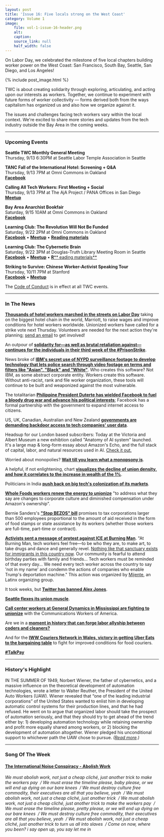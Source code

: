 ```yaml
---
layout: post
title: 'Issue 16: Five locals strong on the West Coast'
category: Volume 1
image:
    file: vol-1-issue-16-header.png
    alt: 
    caption: 
    source_link: null
    half_width: false
---
```


<!-- Content imported from: https://eepurl.com/dGnWqz -->

On Labor Day, we celebrated the milestone of five local chapters building worker power on the West Coast: San Francisco, South Bay, Seattle, San Diego, and Los Angeles!

<!--excerpt-->

{% include post_image.html %}

TWC is about creating solidarity through exploring, articulating, and acting upon our interests as workers. Together, we continue to experiment with future forms of worker collectivity — forms derived both from the ways capitalism has organized us and also how we organize against it.  
  
The issues and challenges facing tech workers vary within the local context. We're excited to share more stories and updates from the tech industry outside the Bay Area in the coming weeks.

***

###  Upcoming Events
  
**Seattle TWC Monthly General Meeting**  
Thursday, 9/13 6:30PM at Seattle Labor Temple Association in Seattle&nbsp;  
  
**TANC Fall of the International Hotel: Screening + Q&A**  
Thursday, 9/13 7PM at Omni Commons in Oakland  
[**Facebook**](https://www.facebook.com/events/2290155951014058/)  
  
**Calling All Tech Workers: First Meeting + Social**  
Thursday, 9/13 7PM at The AjA Project / PANA Offices in San Diego  
[**Meetup**](https://www.meetup.com/TWCSanDiego/events/254210611/)  
  
**Bay Area Anarchist Bookfair**  
Saturday, 9/15 10AM at Omni Commons in Oakland  
[**Facebook**](https://www.facebook.com/events/380200949067354/)  
  
**Learning Club: The Revolution Will Not Be Funded**  
Saturday, 9/22 2PM at Omni Commons in Oakland  
[**Facebook**](https://www.facebook.com/events/2169876176601348/?ref_page_id=1620087751567084&acontext=%7B%22source%22%3A5%2C%22action_history%22%3A%5B%7B%22surface%22%3A%22page%22%2C%22mechanism%22%3A%22main_list%22%2C%22extra_data%22%3A%22%5C%22%5B%5D%5C%22%22%7D%5D%2C%22has_source%22%3Atrue%7D) •&nbsp;[**Meetup**](https://www.meetup.com/Tech-Workers-Coalition/)&nbsp;• [**Reading materials**](https://sites.google.com/view/tech-workers-coalition/topics/the-revolution-will-not-be-funded?authuser=0)  
  
**Learning Club: The Cybernetic Brain**  
Saturday, 9/22 3PM at Douglas-Truth Library Meeting Room in Seattle  
[**Facebook**](https://www.facebook.com/events/1807664429287026/?ref_page_id=1620087751567084&acontext=%7B%22source%22%3A5%2C%22action_history%22%3A%5B%7B%22surface%22%3A%22page%22%2C%22mechanism%22%3A%22main_list%22%2C%22extra_data%22%3A%22%5C%22%5B%5D%5C%22%22%7D%5D%2C%22has_source%22%3Atrue%7D) • [**Meetup**](https://www.meetup.com/SEATWC/events/254384263/) •&nbsp;[**R**** eading materials**](https://sites.google.com/view/tech-workers-coalition/topics/the-cybernetic-brain?authuser=0)  
  
**Striking to Survive: Chinese Worker-Activist Speaking Tour**  
Thursday, 10/11 7PM at Stanford  
[**Facebook**](https://www.facebook.com/events/1807664429287026/?ref_page_id=1620087751567084&acontext=%7B%22source%22%3A5%2C%22action_history%22%3A%5B%7B%22surface%22%3A%22page%22%2C%22mechanism%22%3A%22main_list%22%2C%22extra_data%22%3A%22%5C%22%5B%5D%5C%22%22%7D%5D%2C%22has_source%22%3Atrue%7Dhttps://www.facebook.com/events/1898490060454664/)&nbsp;• [**Meetup**](https://www.meetup.com/Tech-Workers-Coalition/events/254402815/)  

The [Code of Conduct](https://techworkerscoalition.org/community-guide/) is in effect at all TWC events.

***

###  In The News

[**Thousands of hotel workers marched in the streets on Labor Day**](https://apnews.com/8e13f54aa4f34b588068b5f9d842bf77) taking on the biggest hotel chain in the world, Marriott, to raise wages and improve conditions for hotel workers worldwide. Unionized workers have called for a strike vote next Thursday. Volunteers are needed for the next action they're planning; [send an email](https://Ccruz@unitehere.org) to get involved!  
  
An outpour of [**solidarity for—as well as brutal retaliation against—continues for the individuals in their third week of the #PrisonStrike**](https://twitter.com/IWW_IWOC).  
  
News broke of [**IBM's secret use of NYPD surveillance footage to develop technology that lets police search through video footage on terms and filters like "Asian", "Black" and "White"**](https://theintercept.com/2018/09/06/nypd-surveillance-camera-skin-tone-search/). Who creates this software? Not IBM, as some abstract corporate entity. Workers create this software. Without anti-racist, rank and file worker organization, these tools will continue to be built and weaponized against the most vulnerable.  
  
The totalitarian [**Philippine President Duterte has wielded Facebook to fuel a bloody drug war and advance his political interests**](https://www.buzzfeednews.com/article/daveyalba/facebook-philippines-dutertes-drug-war); Facebook has a formal partnership with the government to expand internet access to citizens.&nbsp;&nbsp;  
  
US, UK, Canadian, Australian and New Zealand [**governments are demanding backdoor access to tech companies' user data**](https://techcrunch.com/2018/09/03/five-eyes-governments-call-on-tech-giants-to-build-encryption-backdoors-or-else/).  
  
Headsup for our London based subscribers: Today at the Victoria and Albert Museum a new exhibtion called "Anatomy of AI system" launched. It's a large map & long-form essay about Amazon's Echo, and the full stack of capital, labor, and natural resources used in AI. [Check it out.](https://anatomyof.ai/)  
  
Worried about monopolies? [**Wait till you learn what a monopsony is**](https://www.ineteconomics.org/perspectives/blog/why-we-should-worry-about-monopsony).  
  
A helpful, if not enlightening, chart [**visualizes the decline of union density, and how it correlates to the increase in wealth of the 1%**](https://www.dataforprogress.org/blog/2018/9/2/data-for-politics-18-unions-are-good-as-hell).  
  
Politicians in India [**push back on big tech's colonization of its markets**](https://www.nytimes.com/2018/08/31/technology/india-technology-american-giants.html).  
  
[**Whole Foods workers renew the energy to unionize**](https://www.wsj.com/articles/whole-foods-workers-push-to-unionize-1536235201?mod=hp_lista_pos3) "to address what they say are changes to corporate culture and diminished compensation under Amazon's ownership".  
  
Bernie Sanders's [**"Stop BEZOS" bill**](https://www.theverge.com/2018/9/5/17819450/bernie-sanders-stop-bezos-amazon-worker-pay-corporate-welfare-tax-bill) promises to tax corporations larger than 500 employees proportional to the amount of aid received in the form of food stamps or state assistance by its workers (whether those workers are full-time, part-time or contract).  
  
[**Activists sent a message of protest against ICE at Burning Man**](https://www.newsweek.com/video-activists-build-giant-ice-cage-burning-man-slam-palantir-and-amazon-1101788). "At Burning Man, tech workers feel free—to be who they are, to make art, to take drugs and dance and generally revel. [Nothing like that sanctuary exists for immigrants in this country now](https://brokeassstuart.com/2018/09/06/we-went-to-burning-man-to-tell-tech-stop-supporting-ice/). Our community is fearful to attend birthday parties with family and friends... Tech workers must be reminded of that every day... We need every tech worker across the country to say 'not in my name' and condemn the actions of companies who enable Trump's deportation machine." This action was organized by [Mijente](https://twitter.com/ConMijente), an Latinx organizing group.  
  
It took weeks, but [**Twitter has banned Alex Jones**](https://www.cnbc.com/2018/09/06/twitter-permanently-bans-alex-jones-and-infowars-accounts.html).  
  
[**Seattle flexes its union muscle**](https://www.seattletimes.com/business/in-labor-friendly-seattle-unions-push-for-new-territory/).  
  
[**Call center workers at General Dynamics in Mississippi are fighting to unionize**](https://splinternews.com/the-plot-of-sorry-to-bother-you-comes-to-life-1828803156) with the Communications Workers of America.  
  
Are we in a [**moment in history that can forge labor allyship between coders and cleaners?**](https://www.theatlantic.com/technology/archive/2018/09/tech-labor-movement/567808/)  
  
And for the [**IWW Couriers Network in Wales, victory in getting Uber Eats to the bargaining table**](https://www.facebook.com/IWWCouriersNetwork/videos/535742943551965/) to fight for improved conditions for food couriers.  
  
[**#TalkPay**](https://www.nytimes.com/2018/08/31/smarter-living/pay-secrecy-national-labor-rights-act.html)

***

### History's Highlight

IN THE SUMMER OF 1949, Norbert Wiener, the father of cybernetics, and a massive influence on the theoretical development of automation technologies, wrote a letter to Walter Reuther, the President of the United Auto Workers (UAW). Wiener revealed that “one of the leading industrial corporations” of the United States wanted to enlist him in developing automatic control systems for their production lines, and that he had refused. He went on to argue that organized labor should take the prospect of automation seriously, and that they should try to get ahead of the trend either by: 1) developing automation technology while retaining ownership and profit more equally shared among workers, or 2) blocking the development of automation altogether. Wiener pledged his unconditional support to&nbsp;whichever path the UAW chose to pursue. _([Read more](https://libcom.org/history/father-cybernetics-norbert-wieners-letter-uaw-president-walter-reuther).)_

***

### Song Of The Week

#### [**The International Noise Conspiracy - Abolish Work**](https://youtu.be/dOqJeeDa7tE)

_We must abolish work, not just a cheap cliché, just another trick to make the workers pay&nbsp; / We must erase the timeline please, baby please, or we will end up dying on our bare knees&nbsp; / We must destroy culture free commodity, their executives are all that you believe, yeah&nbsp; / We must abolish work, not just a cheap cliché, just another trick&nbsp; / We must abolish work, not just a cheap cliché, just another trick to make the workers pay&nbsp; / We must erase the timeline please, pretty please, or we will end up dying on our bare knees&nbsp; / We must destroy culture free commodity, their executives are all that you believe, yeah&nbsp; / We must abolish work, not just a cheap cliché, just another trick to turn us all into slaves&nbsp; / Come on now, where you been? i say open up, you say let me in_   
